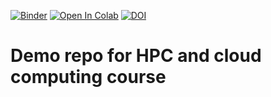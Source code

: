 [![Binder](https://mybinder.org/badge_logo.svg)](https://mybinder.org/v2/gh/guiwitz/hpc_cloud/main)
[![Open In Colab](https://colab.research.google.com/assets/colab-badge.svg)](https://colab.research.google.com/github/guiwitz/hpc_cloud/blob/main/Demo_notebook.ipynb)
[![DOI](https://sandbox.zenodo.org/badge/306076532.svg)](https://sandbox.zenodo.org/badge/latestdoi/306076532)


# Demo repo for HPC and cloud computing course
